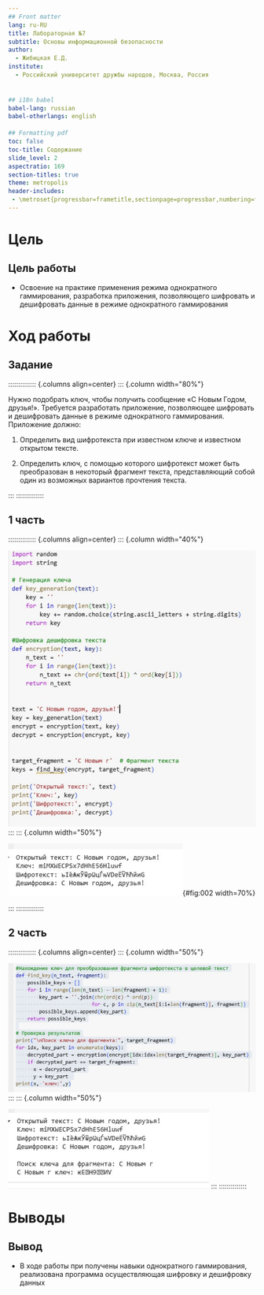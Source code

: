 ```yaml
---
## Front matter
lang: ru-RU
title: Лабораторная №7
subtitle: Основы информационной безопасности
author:
  - Жибицкая Е.Д.
institute:
  - Российский университет дружбы народов, Москва, Россия


## i18n babel
babel-lang: russian
babel-otherlangs: english

## Formatting pdf
toc: false
toc-title: Содержание
slide_level: 2
aspectratio: 169
section-titles: true
theme: metropolis
header-includes:
 - \metroset{progressbar=frametitle,sectionpage=progressbar,numbering=fraction}
---
```




# Цель

## Цель работы

- Освоение на практике применения режима однократного гаммирования, разработка приложения, позволяющего шифровать и дешифровать данные в режиме однократного гаммирования

# Ход работы 


## Задание
:::::::::::::: {.columns align=center}
::: {.column width="80%"}

Нужно подобрать ключ, чтобы получить сообщение «С Новым Годом, друзья!». Требуется разработать приложение, позволяющее шифровать и дешифровать данные в режиме однократного гаммирования. Приложение должно:

1. Определить вид шифротекста при известном ключе и известном открытом тексте.

2. Определить ключ, с помощью которого шифротекст может быть преобразован в некоторый фрагмент текста, представляющий собой один из возможных вариантов прочтения текста.



:::
::::::::::::::



## 1 часть
:::::::::::::: {.columns align=center}
::: {.column width="40%"}


![Создание функций](image/1.jpg)
:::
::: {.column width="50%"}


![Результат работы программы](image/2.jpg){#fig:002 width=70%}

:::
::::::::::::::

## 2 часть

:::::::::::::: {.columns align=center}
::: {.column width="50%"}

![Функция для 2 части задания](image/3.jpg)
:::
::: {.column width="50%"}


![Результат шифровки и дешифровки](image/4.jpg)
:::
::::::::::::::




# Выводы

## Вывод

-  В ходе работы при получены навыки однократного гаммирования, реализована программа осуществляющая шифровку и дешифровку данных

